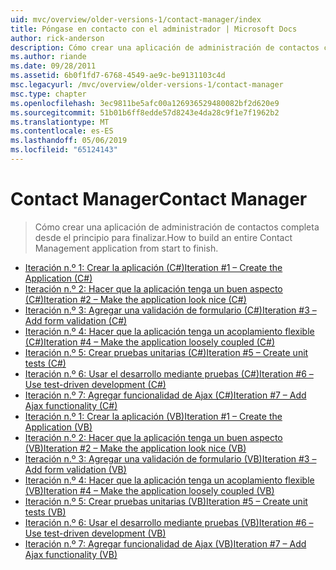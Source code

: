 ```yaml
---
uid: mvc/overview/older-versions-1/contact-manager/index
title: Póngase en contacto con el administrador | Microsoft Docs
author: rick-anderson
description: Cómo crear una aplicación de administración de contactos completa desde el principio para finalizar.
ms.author: riande
ms.date: 09/28/2011
ms.assetid: 6b0f1fd7-6768-4549-ae9c-be9131103c4d
msc.legacyurl: /mvc/overview/older-versions-1/contact-manager
msc.type: chapter
ms.openlocfilehash: 3ec9811be5afc00a126936529480082bf2d620e9
ms.sourcegitcommit: 51b01b6ff8edde57d8243e4da28c9f1e7f1962b2
ms.translationtype: MT
ms.contentlocale: es-ES
ms.lasthandoff: 05/06/2019
ms.locfileid: "65124143"
---
```

# <a name="contact-manager"></a><span data-ttu-id="5e9c6-103">Contact Manager</span><span class="sxs-lookup"><span data-stu-id="5e9c6-103">Contact Manager</span></span>

> <span data-ttu-id="5e9c6-104">Cómo crear una aplicación de administración de contactos completa desde el principio para finalizar.</span><span class="sxs-lookup"><span data-stu-id="5e9c6-104">How to build an entire Contact Management application from start to finish.</span></span>

- [<span data-ttu-id="5e9c6-105">Iteración n.º 1: Crear la aplicación (C#)</span><span class="sxs-lookup"><span data-stu-id="5e9c6-105">Iteration #1 – Create the Application (C#)</span></span>](iteration-1-create-the-application-cs.md)
- [<span data-ttu-id="5e9c6-106">Iteración n.º 2: Hacer que la aplicación tenga un buen aspecto (C#)</span><span class="sxs-lookup"><span data-stu-id="5e9c6-106">Iteration #2 – Make the application look nice (C#)</span></span>](iteration-2-make-the-application-look-nice-cs.md)
- [<span data-ttu-id="5e9c6-107">Iteración n.º 3: Agregar una validación de formulario (C#)</span><span class="sxs-lookup"><span data-stu-id="5e9c6-107">Iteration #3 – Add form validation (C#)</span></span>](iteration-3-add-form-validation-cs.md)
- [<span data-ttu-id="5e9c6-108">Iteración n.º 4: Hacer que la aplicación tenga un acoplamiento flexible (C#)</span><span class="sxs-lookup"><span data-stu-id="5e9c6-108">Iteration #4 – Make the application loosely coupled (C#)</span></span>](iteration-4-make-the-application-loosely-coupled-cs.md)
- [<span data-ttu-id="5e9c6-109">Iteración n.º 5: Crear pruebas unitarias (C#)</span><span class="sxs-lookup"><span data-stu-id="5e9c6-109">Iteration #5 – Create unit tests (C#)</span></span>](iteration-5-create-unit-tests-cs.md)
- [<span data-ttu-id="5e9c6-110">Iteración n.º 6: Usar el desarrollo mediante pruebas (C#)</span><span class="sxs-lookup"><span data-stu-id="5e9c6-110">Iteration #6 – Use test-driven development (C#)</span></span>](iteration-6-use-test-driven-development-cs.md)
- [<span data-ttu-id="5e9c6-111">Iteración n.º 7: Agregar funcionalidad de Ajax (C#)</span><span class="sxs-lookup"><span data-stu-id="5e9c6-111">Iteration #7 – Add Ajax functionality (C#)</span></span>](iteration-7-add-ajax-functionality-cs.md)
- [<span data-ttu-id="5e9c6-112">Iteración n.º 1: Crear la aplicación (VB)</span><span class="sxs-lookup"><span data-stu-id="5e9c6-112">Iteration #1 – Create the Application (VB)</span></span>](iteration-1-create-the-application-vb.md)
- [<span data-ttu-id="5e9c6-113">Iteración n.º 2: Hacer que la aplicación tenga un buen aspecto (VB)</span><span class="sxs-lookup"><span data-stu-id="5e9c6-113">Iteration #2 – Make the application look nice (VB)</span></span>](iteration-2-make-the-application-look-nice-vb.md)
- [<span data-ttu-id="5e9c6-114">Iteración n.º 3: Agregar una validación de formulario (VB)</span><span class="sxs-lookup"><span data-stu-id="5e9c6-114">Iteration #3 – Add form validation (VB)</span></span>](iteration-3-add-form-validation-vb.md)
- [<span data-ttu-id="5e9c6-115">Iteración n.º 4: Hacer que la aplicación tenga un acoplamiento flexible (VB)</span><span class="sxs-lookup"><span data-stu-id="5e9c6-115">Iteration #4 – Make the application loosely coupled (VB)</span></span>](iteration-4-make-the-application-loosely-coupled-vb.md)
- [<span data-ttu-id="5e9c6-116">Iteración n.º 5: Crear pruebas unitarias (VB)</span><span class="sxs-lookup"><span data-stu-id="5e9c6-116">Iteration #5 – Create unit tests (VB)</span></span>](iteration-5-create-unit-tests-vb.md)
- [<span data-ttu-id="5e9c6-117">Iteración n.º 6: Usar el desarrollo mediante pruebas (VB)</span><span class="sxs-lookup"><span data-stu-id="5e9c6-117">Iteration #6 – Use test-driven development (VB)</span></span>](iteration-6-use-test-driven-development-vb.md)
- [<span data-ttu-id="5e9c6-118">Iteración n.º 7: Agregar funcionalidad de Ajax (VB)</span><span class="sxs-lookup"><span data-stu-id="5e9c6-118">Iteration #7 – Add Ajax functionality (VB)</span></span>](iteration-7-add-ajax-functionality-vb.md)
